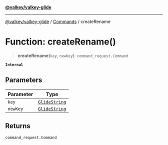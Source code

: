 [**@valkey/valkey-glide**](../../README.md)

***

[@valkey/valkey-glide](../../modules.md) / [Commands](../README.md) / createRename

# Function: createRename()

> **createRename**(`key`, `newKey`): `command_request.Command`

**`Internal`**

## Parameters

| Parameter | Type |
| ------ | ------ |
| `key` | [`GlideString`](../../BaseClient/type-aliases/GlideString.md) |
| `newKey` | [`GlideString`](../../BaseClient/type-aliases/GlideString.md) |

## Returns

`command_request.Command`
